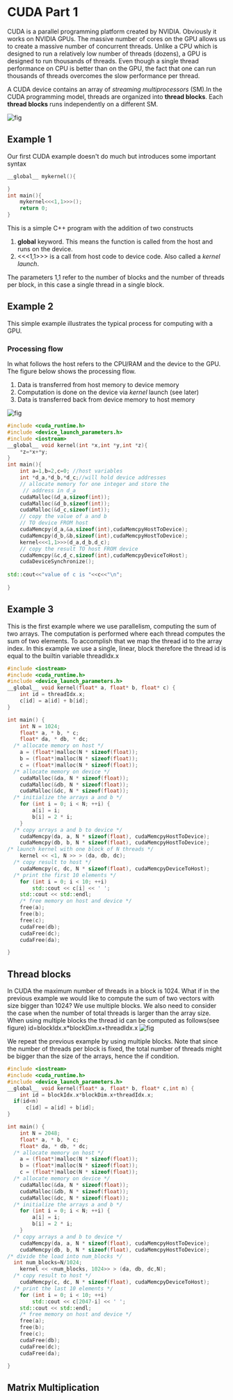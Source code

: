 # CUDA Part 1


CUDA is a parallel programming platform created by NVIDIA. Obviously it works on NVIDIA GPUs.
The massive number of cores on the GPU allows us to create a massive number of concurrent threads. 
Unlike a CPU which is designed to run a relatively low number of threads (dozens), a GPU is designed to run thousands of threads. Even though a single thread performance on CPU is better
than on the GPU, the fact that one can run thousands of threads overcomes the slow performance per thread.


A CUDA device contains an array of _streaming multiprocessors_ (SM).In the CUDA programming model, threads are organized into __thread blocks__. Each __thread blocks__ runs independently on a different SM.

![fig](figs/automatic-scalability.png)



## Example 1

Our first CUDA example doesn't do much but introduces some important syntax
```cpp
__global__ mykernel(){

}
int main(){
    mykernel<<<1,1>>>();
    return 0;
}
```

This is a simple C++ program with the addition of two constructs
1. __global__ keyword. This means the function is called from the host and runs on the device.
1. <<<1,1>>> is a call from host code to device code. Also called a _kernel launch_.

The parameters 1,1 refer to the number of blocks and the number of threads per block, in this case a single thread
in a single block.

## Example 2

This simple example illustrates the typical process for computing with a GPU.

### Processing flow

In what follows the host refers to the CPU/RAM and the device to the GPU. The figure below
shows the processing flow. 

1. Data is transferred from host memory to device memory
1. Computation is done on the device via _kernel_ launch (see later)
1. Data is transferred back from device memory to host memory


![fig](figs/cuda-host-device.png)

```cpp
#include <cuda_runtime.h>
#include <device_launch_parameters.h>
#include <iostream>
__global__ void kernel(int *x,int *y,int *z){
    *z=*x+*y;
}
int main(){
    int a=1,b=2,c=0; //host variables
    int *d_a,*d_b,*d_c;//will hold device addresses
    // allocate memory for one integer and store the
     // address in d_a 
    cudaMalloc(&d_a,sizeof(int));
    cudaMalloc(&d_b,sizeof(int));
    cudaMalloc(&d_c,sizeof(int));
    // copy the value of a and b
    // TO device FROM host
    cudaMemcpy(d_a,&a,sizeof(int),cudaMemcpyHostToDevice);
    cudaMemcpy(d_b,&b,sizeof(int),cudaMemcpyHostToDevice);
    kernel<<<1,1>>>(d_a,d_b,d_c);
    // copy the result TO host FROM device
    cudaMemcpy(&c,d_c,sizeof(int),cudaMemcpyDeviceToHost);
    cudaDeviceSynchronize();
    
std::cout<<"value of c is "<<c<<"\n";
    
}
```

## Example 3

This is the first example where we use parallelism, computing the sum of two arrays. The computation is performed where each thread computes the sum of two elements. To accomplish that we map the thread id to the array index. In this example we use a single, linear, block therefore the thread id is equal to the builtin variable threadIdx.x

```cpp
#include <iostream>
#include <cuda_runtime.h>
#include <device_launch_parameters.h>
__global__ void kernel(float* a, float* b, float* c) {
	int id = threadIdx.x;
	c[id] = a[id] + b[id];
}

int main() {
	int N = 1024;
	float* a, * b, * c;
	float* da, * db, * dc;
  /* allocate memory on host */
	a = (float*)malloc(N * sizeof(float));
	b = (float*)malloc(N * sizeof(float));
	c = (float*)malloc(N * sizeof(float));
  /* allocate memory on device */
	cudaMalloc(&da, N * sizeof(float));
	cudaMalloc(&db, N * sizeof(float));
	cudaMalloc(&dc, N * sizeof(float));
  /* initialize the arrays a and b */
	for (int i = 0; i < N; ++i) {
		a[i] = i;
		b[i] = 2 * i;
	}
  /* copy arrays a and b to device */
	cudaMemcpy(da, a, N * sizeof(float), cudaMemcpyHostToDevice);
	cudaMemcpy(db, b, N * sizeof(float), cudaMemcpyHostToDevice);
/* launch kernel with one block of N threads */
	kernel << <1, N >> > (da, db, dc);
  /* copy result to host */
	cudaMemcpy(c, dc, N * sizeof(float), cudaMemcpyDeviceToHost);
  /* print the first 10 elements */
	for (int i = 0; i < 10; ++i)
		std::cout << c[i] << ' ';
	std::cout << std::endl;
	/* free memory on host and device */
	free(a);
	free(b);
	free(c);
	cudaFree(db);
	cudaFree(dc);
	cudaFree(da);

}

```


## Thread blocks

In CUDA the maximum number of threads in a block is 1024. What if in the previous example we would like to compute the sum of two vectors with size bigger than 1024? We use multiple blocks. We also need to consider the case when the number of total threads is larger than the array size. When using multiple blocks the thread id can be computed as follows(see figure) id=blockIdx.x*blockDim.x+threadIdx.x
![fig](figs/thread-hierarchy.png)

We repeat the previous example by using multiple blocks. Note that since the number of threads
per block is fixed, the total number of threads might be bigger than the size of the arrays, hence the if condition.

```cpp
#include <iostream>
#include <cuda_runtime.h>
#include <device_launch_parameters.h>
__global__ void kernel(float* a, float* b, float* c,int n) {
	int id = blockIdx.x*blockDim.x+threadIdx.x;
  if(id<n)
	  c[id] = a[id] + b[id];
}

int main() {
	int N = 2048;
	float* a, * b, * c;
	float* da, * db, * dc;
  /* allocate memory on host */
	a = (float*)malloc(N * sizeof(float));
	b = (float*)malloc(N * sizeof(float));
	c = (float*)malloc(N * sizeof(float));
  /* allocate memory on device */
	cudaMalloc(&da, N * sizeof(float));
	cudaMalloc(&db, N * sizeof(float));
	cudaMalloc(&dc, N * sizeof(float));
  /* initialize the arrays a and b */
	for (int i = 0; i < N; ++i) {
		a[i] = i;
		b[i] = 2 * i;
	}
  /* copy arrays a and b to device */
	cudaMemcpy(da, a, N * sizeof(float), cudaMemcpyHostToDevice);
	cudaMemcpy(db, b, N * sizeof(float), cudaMemcpyHostToDevice);
/* divide the load into num_blocks */
  int num_blocks=N/1024;
	kernel << <num_blocks, 1024>> > (da, db, dc,N);
  /* copy result to host */
	cudaMemcpy(c, dc, N * sizeof(float), cudaMemcpyDeviceToHost);
  /* print the last 10 elements */
	for (int i = 0; i < 10; ++i)
		std::cout << c[2047-i] << ' ';
	std::cout << std::endl;
	/* free memory on host and device */
	free(a);
	free(b);
	free(c);
	cudaFree(db);
	cudaFree(dc);
	cudaFree(da);

}

```

## Matrix Multiplication